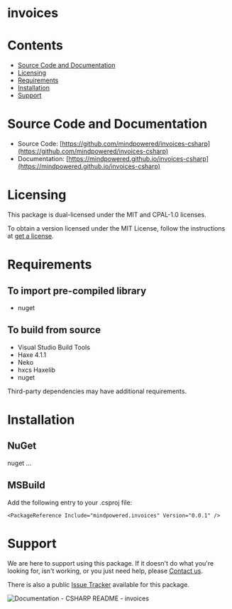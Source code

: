 
invoices
========

Contents
========

* [Source Code and Documentation](#source-code-and-documentation)
* [Licensing](#licensing)
* [Requirements](#requirements)
* [Installation](#installation)
* [Support](#support)

# Source Code and Documentation
- Source Code: [https://github.com/mindpowered/invoices-csharp](https://github.com/mindpowered/invoices-csharp)
- Documentation: [https://mindpowered.github.io/invoices-csharp](https://mindpowered.github.io/invoices-csharp)

# Licensing
This package is dual-licensed under the MIT and CPAL-1.0 licenses.

To obtain a version licensed under the MIT License, follow the instructions at [get a license][purchase].

# Requirements
## To import pre-compiled library
- nuget

## To build from source
- Visual Studio Build Tools
- Haxe 4.1.1
- Neko
- hxcs Haxelib
- nuget


Third-party dependencies may have additional requirements.

# Installation
## NuGet

nuget ...

## MSBuild

Add the following entry to your .csproj file:

```
<PackageReference Include="mindpowered.invoices" Version="0.0.1" />
```


# Support
We are here to support using this package. If it doesn't do what you're looking for, isn't working, or you just need help, please [Contact us][contact].

There is also a public [Issue Tracker][bugs] available for this package.
  
  
![Documentation - CSHARP README - invoices](https://www.google-analytics.com/collect?v=1&tid=UA-178768904-1&cid=555&aip=1&t=event&ec=Documentation&ea=CSHARP+README&el=invoices)


[bugs]: https://github.com/mindpowered/invoices-csharp/issues
[contact]: https://mindpowered.dev/support.html?ref=invoices-csharp/
[licensing]: https://mindpowered.dev/?ref=invoices-csharp
[purchase]: https://mindpowered.dev/purchase/invoices-csharp
